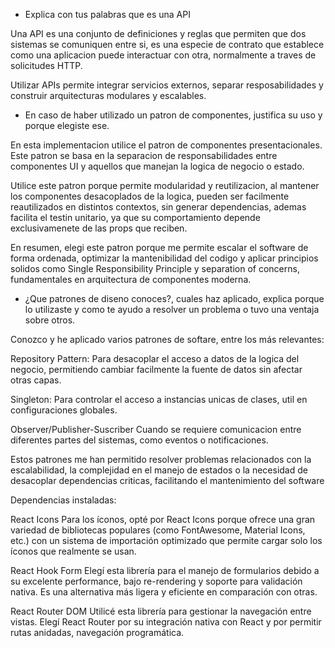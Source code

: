 - Explica con tus palabras que es una API

Una API es una conjunto de definiciones y reglas que permiten que dos sistemas se comuniquen entre si, es una especie de contrato que establece como una aplicacion puede interactuar con otra, normalmente a traves de solicitudes HTTP.

Utilizar APIs permite integrar servicios externos, separar resposabilidades y construir arquitecturas modulares y escalables.

- En caso de haber utilizado un patron de componentes, justifica su uso y porque elegiste ese.

En esta implementacion utilice el patron de componentes presentacionales. 
Este patron se basa en la separacion de responsabilidades entre componentes UI y aquellos que manejan la logica de negocio o estado. 

Utilice este patron porque permite modularidad y reutilizacion, al mantener los componentes desacoplados de la logica, pueden ser facilmente reautilizados en distintos contextos, sin generar dependencias, ademas facilita el testin unitario, ya que su comportamiento depende exclusivamenete de las props que reciben. 

En resumen, elegi este patron porque me permite escalar el software de forma ordenada, optimizar la mantenibilidad del codigo y aplicar principios solidos como Single Responsibility Principle y separation of concerns, fundamentales en arquitectura de componentes moderna.


- ¿Que patrones de diseno conoces?, cuales haz aplicado, explica porque lo utilizaste y como te ayudo a resolver un problema o tuvo una ventaja sobre otros.

Conozco y he aplicado varios patrones de softare, entre los más relevantes: 

Repository Pattern:
Para desacoplar el acceso a datos de la logica del negocio, permitiendo cambiar facilmente la fuente de datos sin afectar otras capas.

Singleton:
Para controlar el acceso a instancias unicas de clases, util en configuraciones globales.

Observer/Publisher-Suscriber
Cuando se requiere comunicacion entre diferentes partes del sistemas, como eventos o notificaciones.

Estos patrones me han permitido resolver problemas relacionados con
la escalabilidad, la complejidad en el manejo de estados o la necesidad de desacoplar dependencias criticas, facilitando el mantenimiento del software

Dependencias instaladas:

React Icons
Para los íconos, opté por React Icons porque ofrece una gran variedad de bibliotecas populares (como FontAwesome, Material Icons, etc.) con un sistema de importación optimizado que permite cargar solo los íconos que realmente se usan.

React Hook Form
Elegí esta librería para el manejo de formularios debido a su excelente performance, bajo re-rendering y soporte para validación nativa. Es una alternativa más ligera y eficiente en comparación con otras.


React Router DOM
Utilicé esta librería para gestionar la navegación entre vistas. 
Elegí React Router por su integración nativa con React y por permitir rutas anidadas, navegación programática.



